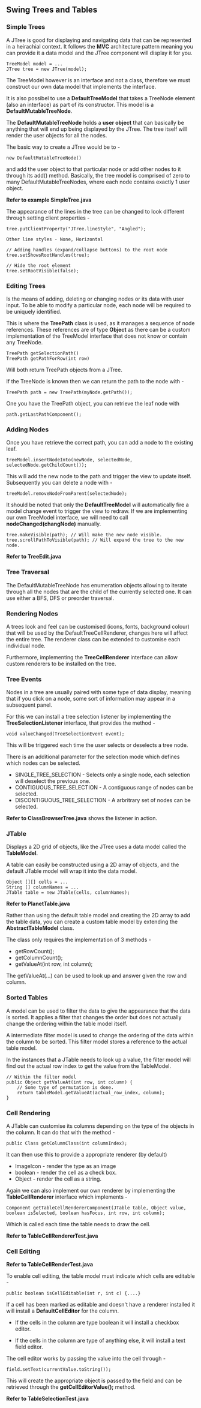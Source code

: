 ## Swing Trees and Tables

### Simple Trees

A JTree is good for displaying and navigating data that can be represented in a heirachial context. It follows the **MVC** architecture pattern meaning you can provide it a data model and the JTree component will display it for you.

```
TreeModel model = ...
JTree tree = new JTree(model);
```

The TreeModel however is an interface and not a class, therefore we must construct our own data model that implements the interface.

It is also possibel to use a **DefaultTreeModel** that takes a TreeNode element (also an interface) as part of its constructor. This model is a **DefaultMutableTreeNode**.

The **DefaultMutableTreeNode** holds a **user object** that can basically be anything that will end up being displayed by the JTree. The tree itself will render the user objects for all the nodes.

The basic way to create a JTree would be to - 

```
new DefaultMutableTreeNode()
```

and add the user object to that particular node or add other nodes to it through its add() method. Basically, the tree model is comprised of zero to many DefaultMutableTreeNodes, where each node contains exactly 1 user object.

**Refer to example SimpleTree.java**

The appearance of the lines in the tree can be changed to look different through setting client properties -

```
tree.putClientProperty("JTree.lineStyle", "Angled");

Other line styles - None, Horizontal

// Adding handles (expand/collapse buttons) to the root node
tree.setShowsRootHandles(true);

// Hide the root element
tree.setRootVisible(false);
```

### Editing Trees

Is the means of adding, deleting or changing nodes or its data with user input. To be able to modify a particular node, each node will be required to be uniquely identified.

This is where the **TreePath** class is used, as it manages a sequence of node references. These references are of type **Object** as there can be a custom implementation of the TreeModel interface that does not know or contain any TreeNode.

```
TreePath getSelectionPath()
TreePath getPathForRow(int row)
```

Will both return TreePath objects from a JTree.

If the TreeNode is known then we can return the path to the node with - 

```
TreePath path = new TreePath(myNode.getPath());
```

One you have the TreePath object, you can retrieve the leaf node with

```
path.getLastPathComponent();
```

### Adding Nodes

Once you have retrieve the correct path, you can add a node to the existing leaf.

```
treeModel.insertNodeInto(newNode, selectedNode, selectedNode.getChildCount());
```

This will add the new node to the path and trigger the view to update itself. Subsequently you can delete a node with -

```
treeModel.removeNodeFromParent(selectedNode);
```

It should be noted that only the **DefaultTreeModel** will automatically fire a model change event to trigger the view to redraw. If we are implementing our own TreeModel interface, we will need to call **nodeChanged(changNode)** manually.

```
tree.makeVisible(path); // Will make the new node visible.
tree.scrollPathToVisible(path); // Will expand the tree to the new node.
```

**Refer to TreeEdit.java**

### Tree Traversal

The DefaultMutableTreeNode has enumeration objects allowing to iterate through all the nodes that are the child of the currently selected one. It can use either a BFS, DFS or preorder traversal.

### Rendering Nodes

A trees look and feel can be customised (icons, fonts, background colour) that will be used by the DefaultTreeCellRenderer, changes here will affect the entire tree. The renderer class can be extended to customise each individual node.

Furthermore, implementing the **TreeCellRenderer** interface can allow custom renderers to be installed on the tree.

### Tree Events

Nodes in a tree are usually paired with some type of data display, meaning that if you click on a node, some sort of information may appear in a subsequent panel.

For this we can install a tree selection listener by implementing the **TreeSelectionListener** interface, that provides the method -

```
void valueChanged(TreeSelectionEvent event);
```

This will be triggered each time the user selects or deselects a tree node.

There is an additional parameter for the selection mode which defines which nodes can be selected.

- SINGLE_TREE_SELECTION - Selects only a single node, each selection will deselect the previous one.
- CONTIGUOUS_TREE_SELECTION - A contiguous range of nodes can be selected.
- DISCONTIGUOUS_TREE_SELECTION - A arbritrary set of nodes can be selected.

**Refer to ClassBrowserTree.java** shows the listener in action.

### JTable

Displays a 2D grid of objects, like the JTree uses a data model called the **TableModel**.

A table can easily be constructed using a 2D array of objects, and the default JTable model will wrap it into the data model.

```
Object [][] cells = ...
String [] columnNames = ...
JTable table = new JTable(cells, columnNames);
```

**Refer to PlanetTable.java**

Rather than using the default table model and creating the 2D array to add the table data, you can create a custom table model by extending the **AbstractTableModel** class.

The class only requires the implementation of 3 methods -

- getRowCount();
- getColumnCount();
- getValueAt(int row, int column);

The getValueAt(...) can be used to look up and answer given the row and column.

### Sorted Tables

A model can be used to filter the data to give the appearance that the data is sorted. It applies a filter that changes the order but does not actually change the ordering within the table model itself.

A intermediate filter model is used to change the ordering of the data within the column to be sorted. This filter model stores a reference to the actual table model.

In the instances that a JTable needs to look up a value, the filter model will find out the actual row index to get the value from the TableModel.

```
// Within the filter model
public Object getValueAt(int row, int column) {
	// Some type of permutation is done.
	return tableModel.getValueAt(actual_row_index, column);
}
```

### Cell Rendering

A JTable can customise its columns depending on the type of the objects in the column. It can do that with the method -

```
public Class getColumnClass(int columnIndex);
```

It can then use this to provide a appropriate renderer (by default)

- ImageIcon - render the type as an image
- boolean - render the cell as a check box.
- Object - render the cell as a string.

Again we can also implement our own renderer by implementing the **TableCellRenderer** interface which implements -

```
Component getTableCellRendererComponent(JTable table, Object value, boolean isSelected, boolean hasFocus, int row, int column);
```

Which is called each time the table needs to draw the cell.

**Refer to TableCellRendererTest.java**

### Cell Editing

**Refer to TableCellRenderTest.java**

To enable cell editing, the table model must indicate which cells are editable - 

```
public boolean isCellEditable(int r, int c) {....}
```

If a cell has been marked as editable and doesn't have a renderer installed it will install a **DefaultCellEditor** for the column.

- If the cells in the column are type boolean it will install a checkbox editor.

- If the cells in the column are type of anything else, it will install a text field editor.

The cell editor works by passing the value into the cell through - 

```
field.setText(currentValue.toString());
```

This will create the appropriate object is passed to the field and can be retrieved through the **getCellEditorValue();** method.

**Refer to TableSelectionTest.java**

